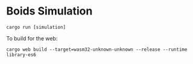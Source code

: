 # Boids Simulation

```
cargo run [simulation]
```

To build for the web:
```
cargo web build --target=wasm32-unknown-unknown --release --runtime library-es6
```
